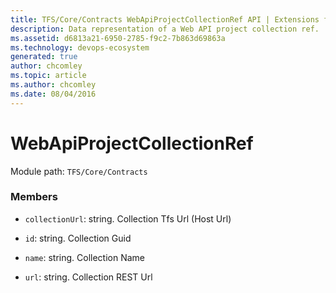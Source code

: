 ```yaml
---
title: TFS/Core/Contracts WebApiProjectCollectionRef API | Extensions for Azure DevOps Services
description: Data representation of a Web API project collection ref.
ms.assetid: d6813a21-6950-2785-f9c2-7b863d69863a
ms.technology: devops-ecosystem
generated: true
author: chcomley
ms.topic: article
ms.author: chcomley
ms.date: 08/04/2016
---
```


# WebApiProjectCollectionRef

Module path: `TFS/Core/Contracts`


### Members

* `collectionUrl`: string. Collection Tfs Url (Host Url)

* `id`: string. Collection Guid

* `name`: string. Collection Name

* `url`: string. Collection REST Url

